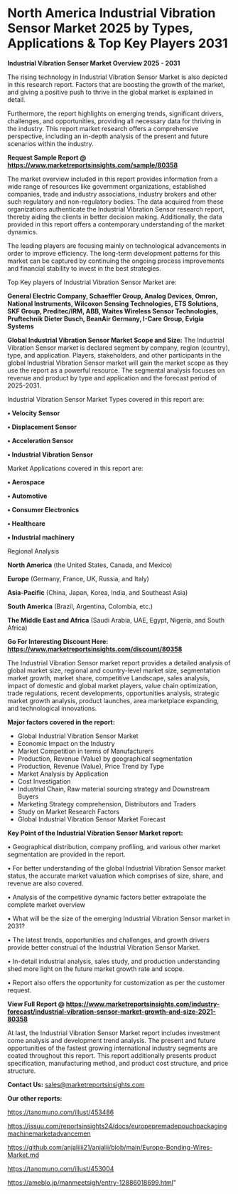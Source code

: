 # North America Industrial Vibration Sensor Market 2025 by Types, Applications & Top Key Players 2031

<Strong> Industrial Vibration Sensor Market Overview 2025 - 2031</strong>

The rising technology in Industrial Vibration Sensor Market is also depicted in this research report. Factors that are boosting the growth of the market, and giving a positive push to thrive in the global market is explained in detail.

Furthermore, the report highlights on emerging trends, significant drivers, challenges, and opportunities, providing all necessary data for thriving in the industry. This report market research offers a comprehensive perspective, including an in-depth analysis of the present and future scenarios within the industry.

<strong>Request Sample Report @ <a href=https://www.marketreportsinsights.com/sample/80358>https://www.marketreportsinsights.com/sample/80358</a></strong>

The market overview included in this report provides information from a wide range of resources like government organizations, established companies, trade and industry associations, industry brokers and other such regulatory and non-regulatory bodies. The data acquired from these organizations authenticate the Industrial Vibration Sensor research report, thereby aiding the clients in better decision making. Additionally, the data provided in this report offers a contemporary understanding of the market dynamics.

The leading players are focusing mainly on technological advancements in order to improve efficiency. The long-term development patterns for this market can be captured by continuing the ongoing process improvements and financial stability to invest in the best strategies.

Top Key players of Industrial Vibration Sensor Market are:

<strong>General Electric Company, Schaeffler Group, Analog Devices, Omron, National Instruments, Wilcoxon Sensing Technologies, ETS Solutions, SKF Group, Preditec/IRM, ABB, Waites Wireless Sensor Technologies, Pruftechnik Dieter Busch, BeanAir Germany, I-Care Group, Evigia Systems</strong>

<strong><b>Global Industrial Vibration Sensor Market Scope and Size:</b></strong>
The Industrial Vibration Sensor market is declared segment by company, region (country), type, and application. Players, stakeholders, and other participants in the global Industrial Vibration Sensor market will gain the market scope as they use the report as a powerful resource. The segmental analysis focuses on revenue and product by type and application and the forecast period of 2025-2031.

Industrial Vibration Sensor Market Types covered in this report are:

<strong>• Velocity Sensor

• Displacement Sensor

• Acceleration Sensor

• Industrial Vibration Sensor</strong>

Market Applications covered in this report are:

<strong>• Aerospace

• Automotive

• Consumer Electronics

• Healthcare

• Industrial machinery</strong> 

Regional Analysis

<strong>North America</strong> (the United States, Canada, and Mexico)

<strong>Europe</strong> (Germany, France, UK, Russia, and Italy)

<strong>Asia-Pacific</strong> (China, Japan, Korea, India, and Southeast Asia)

<strong>South America</strong> (Brazil, Argentina, Colombia, etc.)

<strong>The Middle East and Africa</strong> (Saudi Arabia, UAE, Egypt, Nigeria, and South Africa)

<strong>Go For Interesting Discount Here: <a href=https://www.marketreportsinsights.com/discount/80358>https://www.marketreportsinsights.com/discount/80358</a></strong>

The Industrial Vibration Sensor market report provides a detailed analysis of global market size, regional and country-level market size, segmentation market growth, market share, competitive Landscape, sales analysis, impact of domestic and global market players, value chain optimization, trade regulations, recent developments, opportunities analysis, strategic market growth analysis, product launches, area marketplace expanding, and technological innovations.

<strong><b>Major factors covered in the report:</b></strong>
<ul>
  <li>Global Industrial Vibration Sensor Market </li>
  <li>Economic Impact on the Industry</li>
  <li>Market Competition in terms of Manufacturers</li>
  <li>Production, Revenue (Value) by geographical segmentation</li>
  <li>Production, Revenue (Value), Price Trend by Type</li>
  <li>Market Analysis by Application</li>
  <li>Cost Investigation</li>
  <li>Industrial Chain, Raw material sourcing strategy and Downstream Buyers</li>
  <li>Marketing Strategy comprehension, Distributors and Traders</li>
  <li>Study on Market Research Factors</li>
  <li>Global Industrial Vibration Sensor Market Forecast</li>
</ul>

<strong><b>Key Point of the Industrial Vibration Sensor Market report:</b></strong>

• Geographical distribution, company profiling, and various other market segmentation are provided in the report.

• For better understanding of the global Industrial Vibration Sensor market status, the accurate market valuation which comprises of size, share, and revenue are also covered.

• Analysis of the competitive dynamic factors better extrapolate the complete market overview

• What will be the size of the emerging Industrial Vibration Sensor market in 2031?

• The latest trends, opportunities and challenges, and growth drivers provide better construal of the Industrial Vibration Sensor Market.

• In-detail industrial analysis, sales study, and production understanding shed more light on the future market growth rate and scope.

• Report also offers the opportunity for customization as per the customer request.

<strong><b>View Full Report @ <a href=https://www.marketreportsinsights.com/industry-forecast/industrial-vibration-sensor-market-growth-and-size-2021-80358>https://www.marketreportsinsights.com/industry-forecast/industrial-vibration-sensor-market-growth-and-size-2021-80358</a></b></strong>


At last, the Industrial Vibration Sensor Market report includes investment come analysis and development trend analysis. The present and future opportunities of the fastest growing international industry segments are coated throughout this report. This report additionally presents product specification, manufacturing method, and product cost structure, and price structure.

<strong>Contact Us:</strong>
sales@marketreportsinsights.com

<strong>Our other reports:</strong>

<a href=https://tanomuno.com/illust/453486>https://tanomuno.com/illust/453486</a>

<a href=https://issuu.com/reportsinsights24/docs/europepremadepouchpackagingmachinemarketadvancemen>https://issuu.com/reportsinsights24/docs/europepremadepouchpackagingmachinemarketadvancemen</a>

<a href=https://github.com/anjaliiii21/anjalii/blob/main/Europe-Bonding-Wires-Market.md>https://github.com/anjaliiii21/anjalii/blob/main/Europe-Bonding-Wires-Market.md</a>

<a href=https://tanomuno.com/illust/453004>https://tanomuno.com/illust/453004</a>

<a href=https://ameblo.jp/manmeetsigh/entry-12886018699.html>https://ameblo.jp/manmeetsigh/entry-12886018699.html</a>"

